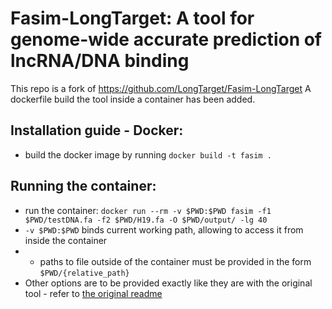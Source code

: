 # Fasim-LongTarget: A tool for genome-wide accurate prediction of lncRNA/DNA binding

This repo is a fork of https://github.com/LongTarget/Fasim-LongTarget
A dockerfile build the tool inside a container has been added.

## Installation guide - Docker:
* build the docker image by running `docker build -t fasim . `
## Running the container:
* run the container: `docker run --rm -v $PWD:$PWD fasim -f1 $PWD/testDNA.fa -f2 $PWD/H19.fa -O $PWD/output/ -lg 40`
* `-v $PWD:$PWD` binds current working path, allowing to access it from inside the container
* * paths to file outside of the container must be provided in the form `$PWD/{relative_path}`
* Other options are to be provided exactly like they are with the original tool - refer to [the original readme](https://github.com/LongTarget/Fasim-LongTarget/blob/main/README.md)
